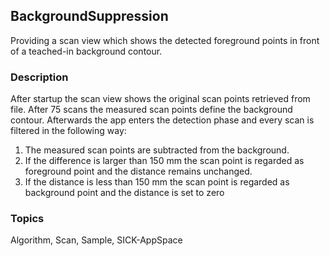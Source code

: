 ## BackgroundSuppression
Providing a scan view which shows the detected foreground points in front of a 
teached-in background contour.
### Description
After startup the scan view shows the original scan points retrieved from file.
After 75 scans the measured scan points define the background contour. Afterwards the app 
enters the detection phase and every scan is filtered in the following way:
  
1. The measured scan points are subtracted from the background. 
2. If the difference is larger than 150 mm the scan point is regarded as foreground point and 
   the distance remains unchanged. 
3. If the distance is less than 150 mm the scan point is regarded as background point and the
   distance is set to zero

### Topics
Algorithm, Scan, Sample, SICK-AppSpace